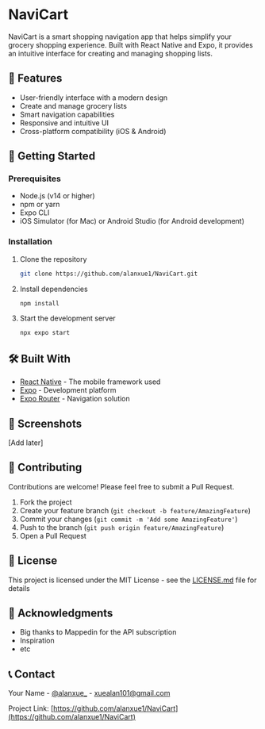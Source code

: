 # NaviCart

NaviCart is a smart shopping navigation app that helps simplify your grocery shopping experience. Built with React Native and Expo, it provides an intuitive interface for creating and managing shopping lists.

## 🌟 Features

- User-friendly interface with a modern design
- Create and manage grocery lists
- Smart navigation capabilities
- Responsive and intuitive UI
- Cross-platform compatibility (iOS & Android)

## 🚀 Getting Started

### Prerequisites

- Node.js (v14 or higher)
- npm or yarn
- Expo CLI
- iOS Simulator (for Mac) or Android Studio (for Android development)

### Installation

1. Clone the repository
   ```bash
   git clone https://github.com/alanxue1/NaviCart.git
   ```

2. Install dependencies
   ```bash
   npm install
   ```

3. Start the development server
   ```bash
   npx expo start
   ```

## 🛠️ Built With

- [React Native](https://reactnative.dev/) - The mobile framework used
- [Expo](https://expo.dev/) - Development platform
- [Expo Router](https://expo.github.io/router/docs/) - Navigation solution

## 📱 Screenshots

[Add later]

## 🤝 Contributing

Contributions are welcome! Please feel free to submit a Pull Request.

1. Fork the project
2. Create your feature branch (`git checkout -b feature/AmazingFeature`)
3. Commit your changes (`git commit -m 'Add some AmazingFeature'`)
4. Push to the branch (`git push origin feature/AmazingFeature`)
5. Open a Pull Request

## 📝 License

This project is licensed under the MIT License - see the [LICENSE.md](LICENSE.md) file for details

## 🙏 Acknowledgments

- Big thanks to Mappedin for the API subscription
- Inspiration
- etc

## 📞 Contact

Your Name - [@alanxue_](https://x.com/alanxue_) - xuealan101@gmail.com

Project Link: [https://github.com/alanxue1/NaviCart](https://github.com/alanxue1/NaviCart)
